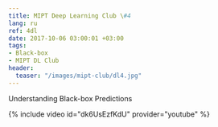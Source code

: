 ```yaml
---
title: MIPT Deep Learning Club \#4
lang: ru
ref: 4dl
date: 2017-10-06 03:00:01 +03:00
tags:
- Black-box
- MIPT DL Club
header:
  teaser: "/images/mipt-club/dl4.jpg"
---
```


Understanding Black-box Predictions

{% include video id="dk6UsEzfKdU" provider="youtube" %}
